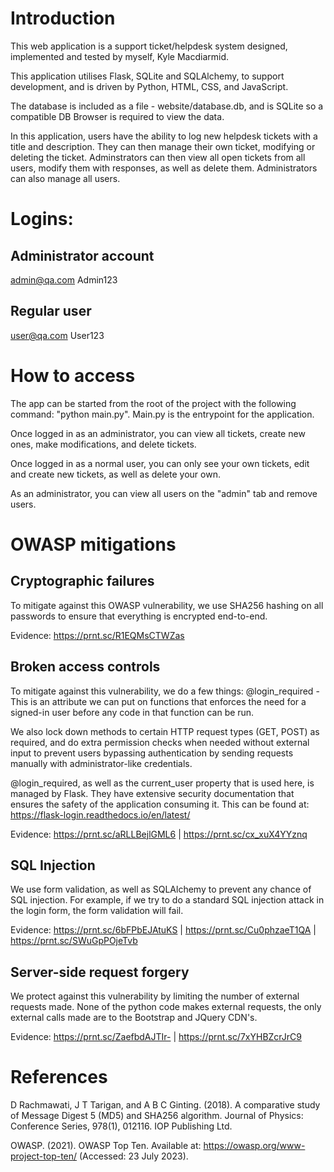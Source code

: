 # Introduction
This web application is a support ticket/helpdesk system designed, implemented and tested by myself, Kyle Macdiarmid.

This application utilises Flask, SQLite and SQLAlchemy, to support development, and is driven by Python, HTML, CSS, and JavaScript. 

The database is included as a file - website/database.db, and is SQLite so a compatible DB Browser is required to view the data.

In this application, users have the ability to log new helpdesk tickets with a title and description. They can then manage their own ticket, modifying or deleting the ticket. Adminstrators can then view all open tickets from all users, modify them with responses, as well as delete them. Administrators can also manage all users.

# Logins:
## Administrator account
admin@qa.com
Admin123

## Regular user
user@qa.com
User123

# How to access
The  app can be started from the root of the project with the following command: "python main.py". Main.py is the entrypoint for the application.

Once logged in as an administrator, you can view all tickets, create new ones, make modifications, and delete tickets. 

Once logged in as a normal user, you can only see your own tickets, edit and create new tickets, as well as delete your own.

As an administrator, you can view all users on the "admin" tab and remove users.

# OWASP mitigations
## Cryptographic failures
To mitigate against this OWASP vulnerability, we use SHA256 hashing on all passwords to ensure that everything is encrypted end-to-end.

Evidence: https://prnt.sc/R1EQMsCTWZas

## Broken access controls
To mitigate against this vulnerability, we do a few things:
@login_required - This is an attribute we can put on functions that enforces the need for a signed-in user before any code in that function can be run. 

We also lock down methods to certain HTTP request types (GET, POST) as required, and do extra permission checks when needed without external input to prevent users bypassing authentication by sending requests manually with administrator-like credentials.

@login_required, as well as the current_user property that is used here, is managed by Flask. They have extensive security documentation that ensures the safety of the application consuming it. This can be found at: https://flask-login.readthedocs.io/en/latest/

Evidence: https://prnt.sc/aRLLBejlGML6 | https://prnt.sc/cx_xuX4YYznq 

## SQL Injection
We use form validation, as well as SQLAlchemy to prevent any chance of SQL injection.  For example, if we try to do a standard SQL injection attack in the login form, the form validation will fail.

Evidence: https://prnt.sc/6bFPbEJAtuKS | https://prnt.sc/Cu0phzaeT1QA | https://prnt.sc/SWuGpPOjeTvb

## Server-side request forgery
We protect against this vulnerability by limiting the number of external requests made. None of the python code makes external requests, the only external calls made are to the Bootstrap and JQuery CDN's.

Evidence: https://prnt.sc/ZaefbdAJTIr- | https://prnt.sc/7xYHBZcrJrC9

# References

D Rachmawati, J T Tarigan, and A B C Ginting. (2018). A comparative study of Message Digest 5 (MD5) and SHA256 algorithm. Journal of Physics: Conference Series, 978(1), 012116. IOP Publishing Ltd.

OWASP. (2021). OWASP Top Ten. Available at: https://owasp.org/www-project-top-ten/ (Accessed: 23 July 2023).
